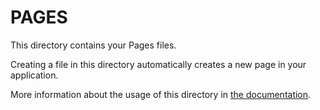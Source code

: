 # PAGES

This directory contains your Pages files.

Creating a file in this directory automatically creates a new page in your application.

More information about the usage of this directory in [the documentation](https://v3.nuxtjs.org/guide/directory-structure/pages).
